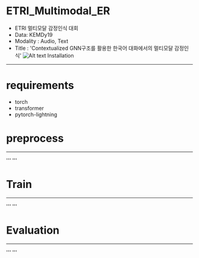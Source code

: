 ETRI_Multimodal_ER
======================
* ETRI 멀티모달 감정인식 대회
* Data: KEMDy19
* Modality : Audio, Text 
* Title : 'Contextualized GNN구조를 활용한 한국어 대화에서의 멀티모달 감정인식'
![Alt text](/path/to/img.jpg)
Installation
--------------
# requirements
* torch
* transformer
* pytorch-lightning

# preprocess
------------
'''
'''
# Train
------------
'''
'''
# Evaluation
------------
'''
'''
